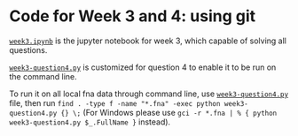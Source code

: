 # Code for Week 3 and 4: using git

[`week3.ipynb`](https://github.com/Mnb66/BioE-201-230/blob/main/Using%20Git/week3.ipynb) is the jupyter notebook for week 3, which capable of solving all questions.

[`week3-question4.py`](https://github.com/Mnb66/BioE-201-230/blob/main/Using%20Git/week3-question4.py) is customized for question 4 to enable it to be run on the command line.

To run it on all local fna data through command line, use [`week3-question4.py`](https://github.com/Mnb66/BioE-201-230/blob/main/Using%20Git/week3-question4.py) file, then run `find . -type f -name "*.fna" -exec python week3-question4.py {} \;` (For Windows please use `gci -r *.fna | % { python week3-question4.py $_.FullName }` instead).

